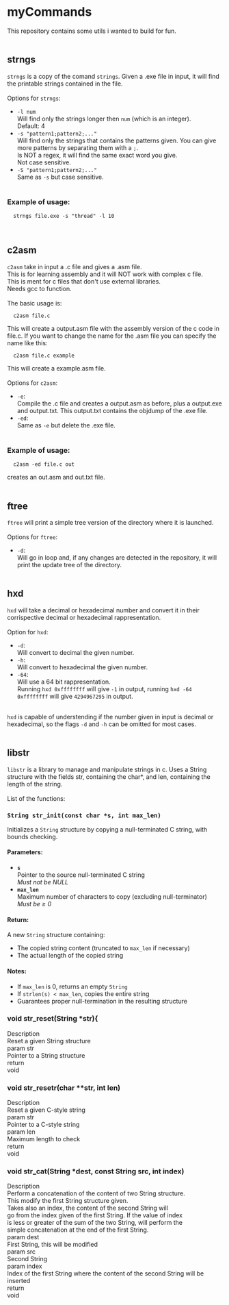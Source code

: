 # myCommands
This repository contains some utils i wanted to build for fun.<br /><br />

## strngs
`strngs` is a copy of the comand `strings`. Given a .exe file in input, it will find the printable strings contained in the file.<br />
<br />
Options for `strngs`:<br />
* `-l num`<br />
  Will find only the strings longer then `num` (which is an integer).<br />
  Default: 4<br />
* `-s "pattern1;pattern2;..."`<br />
 	Will find only the strings that contains the patterns given. You can give more patterns by separating them with a `;`.<br />
 	Is NOT a regex, it will find the same exact word you give.<br />
  Not case sensitive.<br />
* `-S "pattern1;pattern2;..."`<br />
 	Same as `-s` but case sensitive.<br /><br />
### Example of usage:
```
  strngs file.exe -s "thread" -l 10
```
<br />

## c2asm
`c2asm` take in input a .c file and gives a .asm file.<br />
This is for learning assembly and it will NOT work with complex c file.<br />
This is ment for c files that don't use external libraries.<br />
Needs gcc to function.<br />
<br />
The basic usage is:<br />
```
  c2asm file.c
```
This will create a output.asm file with the assembly version of the c code in file.c.
If you want to change the name for the .asm file you can specify the name like this:
```
  c2asm file.c example
```
This will create a example.asm file.
<br /><br />
Options for `c2asm`:<br />
* `-e`:<br />
	Compile the .c file and creates a output.asm as before, plus a output.exe and output.txt. This output.txt contains the objdump of the .exe file.
* `-ed`:<br />
	Same as `-e` but delete the .exe file.
<br /><br />
### Example of usage:
```
  c2asm -ed file.c out
```
creates an out.asm and out.txt file.<br /><br />
## ftree
`ftree` will print a simple tree version of the directory where it is launched.<br /><br /> 
Options for `ftree`:<br />
* `-d`:<br />
  Will go in loop and, if any changes are detected in the repository, it will print the update tree of the directory.<br /><br />
## hxd
`hxd` will take a decimal or hexadecimal number and convert it in their corrispective decimal or hexadecimal rappresentation.<br /><br />
Option for `hxd`:<br />
* `-d`:<br />
  Will convert to decimal the given number.
* `-h`:<br />
  Will convert to hexadecimal the given number.
* `-64`:<br />
  Will use a 64 bit rappresentation.<br />
  Running `hxd 0xffffffff` will give `-1` in output, running `hxd -64 0xffffffff` will give `4294967295` in output.<br /><br />

`hxd` is capable of understending if the number given in input is decimal or hexadecimal,
so the flags `-d` and `-h` can be omitted for most cases.<br /><br />
## libstr
`libstr` is a library to manage and manipulate strings in c. Uses a String structure with
the fields str, containing the char*, and len, containing the length of the string.<br /><br />
List of the functions:<br />
### `String str_init(const char *s, int max_len)`

Initializes a `String` structure by copying a null-terminated C string, with bounds checking.

#### Parameters:
- **`s`**  
  Pointer to the source null-terminated C string  
  *Must not be NULL*
- **`max_len`**  
  Maximum number of characters to copy (excluding null-terminator)  
  *Must be ≥ 0*

#### Return:
A new `String` structure containing:  
- The copied string content (truncated to `max_len` if necessary)
- The actual length of the copied string

#### Notes:
- If `max_len` is 0, returns an empty `String`
- If `strlen(s) < max_len`, copies the entire string
- Guarantees proper null-termination in the resulting structure
### void str_reset(String *str){
Description<br />
Reset a given String structure<br />
param str<br />
Pointer to a String structure<br />
return<br />
void<br />
### void str_resetr(char **str, int len)
Description<br />
Reset a given C-style string<br />
param str<br />
Pointer to a C-style string<br />
param len<br />
Maximum length to check<br />
return<br />
void<br />
### void str_cat(String *dest, const String src, int index)
Description<br />
Perform a concatenation of the content of two String structure.<br />
This modify the first String structure given.<br />
Takes also an index, the content of the second String will<br />
go from the index given of the first String. If the value of index<br />
is less or greater of the sum of the two String, will perform the<br />
simple concatenation at the end of the first String.<br />
param dest<br />
First String, this will be modified<br />
param src<br />
Second String<br />
param index<br />
Index of the first String where the content of the second String will be inserted<br />
return<br />
void<br />
 
